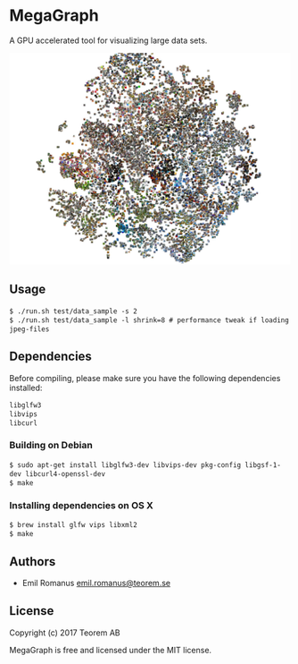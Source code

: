 # MegaGraph

A GPU accelerated tool for visualizing large data sets.

![10000 images](/screenshot2.jpg?raw=true "10 000 images rendered in real time on a cheap laptop")

## Usage

```
$ ./run.sh test/data_sample -s 2
$ ./run.sh test/data_sample -l shrink=8 # performance tweak if loading jpeg-files
```

## Dependencies

Before compiling, please make sure you have the following dependencies installed:

```
libglfw3
libvips
libcurl
```

### Building on Debian

```
$ sudo apt-get install libglfw3-dev libvips-dev pkg-config libgsf-1-dev libcurl4-openssl-dev
$ make
```


### Installing dependencies on OS X

```
$ brew install glfw vips libxml2
$ make
```

## Authors

* Emil Romanus <emil.romanus@teorem.se>


## License

Copyright (c) 2017 Teorem AB

MegaGraph is free and licensed under the MIT license.
